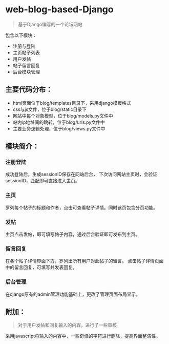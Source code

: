 # web-blog-based-Django
>基于Django编写的一个论坛网站

包含以下模块：
  - 注册与登陆
  - 主页帖子列表
  - 用户发帖
  - 帖子留言回复
  - 后台模块管理
  
## 主要代码分布：
  - html页面位于blog/templates目录下，采用django模板格式
  - css与js文件，位于blog/static目录下
  - 网站中每个对象模型，位于blog/models.py文件中
  - 站内ip地址间的跳转，位于blog/urls.py文件中
  - 主要业务逻辑处理，位于blog/views.py文件中
  
## 模块简介：
### 注册登陆
成功登陆后，生成sessionID保存在网站后台，
下次访问网站主页时，会验证sessionID，匹配即可直接进入主页。 

### 主页
罗列每个帖子的标题和作者，点击可查看帖子详情。同时该页包含分页功能。

### 发帖
主页点击发帖，即可填写帖子内容，通过后台验证即可发布到主页。

### 留言回复
在各个帖子详情界面下方，罗列出所有用户对此帖子的留言。 
点击帖子详情页面中的留言回复，可填写并发表回复。

### 后台管理
在django原有的admin管理功能基础上，更改了管理页面布局显示。

## 附加：
>对于用户发帖和回复输入的内容，进行了一些审核   

采用javascript将输入的内容中，一些奇怪的字符进行删除，提高界面整洁性。

